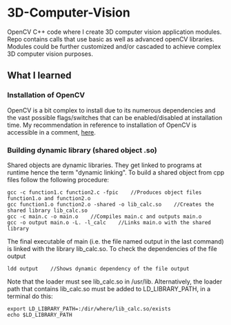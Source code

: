 # 3D-Computer-Vision
OpenCV C++ code where I create 3D computer vision application modules. Repo contains calls that use basic as well as advanced openCV libraries. Modules could be further customized and/or cascaded to achieve complex 3D computer vision purposes. 

## What I learned
### Installation of OpenCV
OpenCV is a bit complex to install due to its numerous dependencies and the vast possible flags/switches that can be enabled/disabled at installation time. My recommendation in reference to installation of OpenCV is accessible in a comment, [here](https://github.com/opencv/opencv/issues/22646#issuecomment-1368427549).

### Building dynamic library (shared object .so)
Shared objects are dynamic libraries. They get linked to programs at runtime hence the term "dynamic linking". To build a shared object from cpp files follow the following procedure:
```
gcc -c function1.c function2.c -fpic    //Produces object files function1.o and function2.o
gcc function1.o function2.o -shared -o lib_calc.so    //Creates the shared library lib_calc.so
gcc -c main.c -o main.o    //Compiles main.c and outputs main.o
gcc -o output main.o -L. -l_calc    //Links main.o with the shared library
```
The final executable of main (i.e. the file named output in the last command) is linked with the library lib_calc.so. To check the dependencies of the file output 
```
ldd output    //Shows dynamic dependency of the file output
```
Note that the loader must see lib_calc.so in /usr/lib. Alternatively, the loader path that contains lib_calc.so must be added to LD_LIBRARY_PATH, in a terminal do this:
```
export LD_LIBRARY_PATH=:/dir/where/lib_calc.so/exists
echo $LD_LIBRARY_PATH
```

